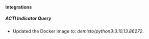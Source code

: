 #### Integrations
##### ACTI Indicator Query
- Updated the Docker image to: *demisto/python3:3.10.13.86272*.
